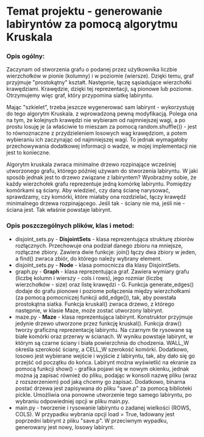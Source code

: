 # Temat projektu - generowanie labiryntów za pomocą algorytmu Kruskala

### Opis ogólny:
Zaczynam od stworzenia grafu o podanej przez użytkownika liczbie wierzchołków
w pionie (kolumny) i w poziomie (wiersze). Dzięki temu, graf przyjmuje "prostokątny"
kształt. Następnie, łączę sąsiadujące wierzchołki krawędziami. Krawędzie, dzięki tej
reprezentacji, są pionowe lub poziome. Otrzymujemy więc graf, który przypomina siatkę
labiryntu.

Mając "szkielet", trzeba jeszcze wygenerować sam labirynt - wykorzystuję do tego algorytm Kruskala.
z wprowadzoną pewną modyfikacją. Polega ona na tym, że kolejnych krawędzi nie wybieram od najmniejszej 
wagi, a po prostu losuję je (a właściwie to mieszam za pomocą random.shuffle()) - jest to równoznaczne 
z przydzieleniem losowych wag krawędziom, a potem wybieraniu ich zaczynając od najmniejszej wagi. To jednak
wymagałoby przechowywania dodatkowej informacji o wadze, w mojej implementacji nie jest to konieczne.

Algorytm kruskala zwraca minimalne drzewo rozpinające wcześniej utworzonego grafu, którego później
używam do stworzenia labiryntu. W jaki sposób jednak jest to drzewo związane z labiryntem? Wyobraźmy
sobie, że każdy wierzchołek grafu reprezentuje jedną komórkę labiryntu. Pomiędzy komórkami są ściany.
Aby wiedzieć, czy daną ścianę narysować, sprawdzamy, czy komórki, które miałaby ona rozdzielać, łączy
krawędź minimalnego drzewa rozpinającego. Jeśli tak - ściany nie ma, jeśli nie - ściana jest. Tak
właśnie powstaje labirynt.

### Opis poszczególnych plików, klas i metod:
* disjoint_sets.py - **DisjointSets** - klasa reprezentująca strukturę zbiorów rozłącznych. Przechowuje ona
podział danego zbioru na mniejsze, rozłączne zbiory. Zawiera dwie funkcje: join() łączy dwa zbiory w jeden,
a find() zwraca zbiór, do którego należy wybrany element.
* disjoint_sets.py - **Node** - klasa pomocnicza dla klasy DisjointSets.
* graph.py - **Graph** - klasa reprezentująca graf. Zawiera wymiary grafu (liczbę kolumn i wierszy - cols i rows), jego rozmiar (liczbę wierzchołków - size) oraz listę krawędzi - G. Funkcja generate_edges() dodaje do grafu pionowe i poziome połączenia między wierzchołkami (za pomocą pomocniczej funkcji add_edge()), tak, aby powstała prostokątna siatka. Funkcja kruskal() zwraca drzewo, z którego następnie, w klasie Maze, może zostać utworzony labirynt.
* maze.py - **Maze** - klasa reprezentująca labirynt. Konstruktor przyjmuje jedynie drzewo utworzone przez funkcję kruskal(). Funkcja draw() tworzy graficzną reprezentację labiryntu. Na czarnym tle rysowane są białe komórki oraz przerwy w ścianach. W wyniku powstaje labirynt, w którym są czarne ściany i biała powierzchnia do chodzenia. WALL_W określa szerokość ściany, a CELL_W szerokość komórki. Dodatkowo, losowo jest wybierane wejście i wyjście z labiryntu, tak, aby dało się go przejść od początku do końca. Labirynt można wyświetlić na ekranie za pomocą funkcji show() - grafika pojawi się w nowym okienku, jednak można ją zapisać również do pliku, podając w konsoli nazwę pliku (wraz z rozszerzeniem) pod jaką chcemy go zapisać. Dodatkowo, binarna postać drzewa jest zapisywana do pliku "save.p" za pomocą biblioteki pickle. Umożliwia ona ponowne utworzenie tego samego labiryntu, po wybraniu odpowiedniej opcji w pliku main.py.
* main.py - tworzenie i rysowanie labiryntu o zadanej wielkości (ROWS, COLS). W przypadku wybrania opcji load = True, ładowany jest poprzedni labirynt z pliku "save.p". W przeciwnym wypadku, generowany jest nowy, losowy labirynt.
